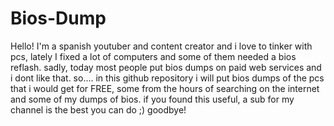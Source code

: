 # Bios-Dump
Hello! I'm a spanish youtuber and content creator and i love to tinker with pcs, lately I fixed a lot of computers and some of them needed a bios reflash.
sadly, today most people put bios dumps on paid web services and i dont like that. 
so.... in this github repository i will put bios dumps of the pcs that i would get for FREE, some from the hours of searching on the internet and some of my dumps of bios.
if you found this useful, a sub for my channel is the best you can do ;)
goodbye!

